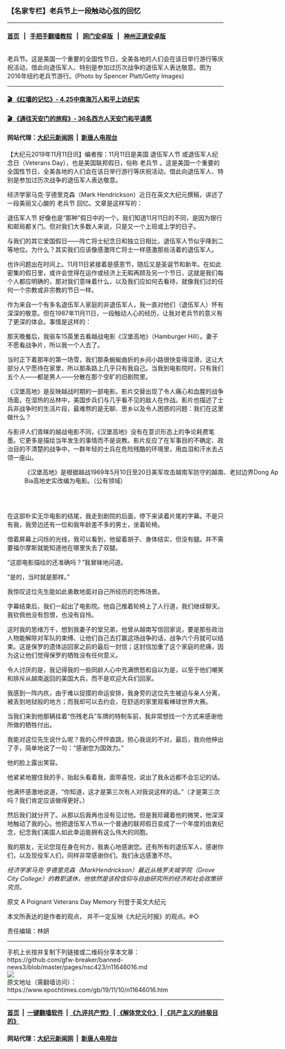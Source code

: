 ### 【名家专栏】老兵节上一段触动心弦的回忆
------------------------

#### [首页](https://github.com/gfw-breaker/banned-news3/blob/master/README.md) &nbsp;&nbsp;|&nbsp;&nbsp; [手把手翻墙教程](https://github.com/gfw-breaker/guides/wiki) &nbsp;&nbsp;|&nbsp;&nbsp; [网门安卓版](https://github.com/oGate2/oGate) &nbsp;&nbsp;|&nbsp;&nbsp; [神州正道安卓版](https://github.com/SzzdOgate/update) 



<div><img alt="" class="attachment-djy_600_400 size-djy_600_400 wp-post-image" src="https://i.epochtimes.com/assets/uploads/2019/11/veterans-new-york-1200x800-600x400.jpg"/>
<div class="caption">
 <p>
  老兵节。这是美国一个重要的全国性节日，全美各地的人们会在该日举行游行等庆祝活动，借此向退伍军人、特别是参加过历次战争的退伍军人表达敬意。图为2016年纽约老兵节游行。(Photo by Spencer Platt/Getty Images)
 </p>
</div></div><hr/>

#### [ 🎬  《红墙的记忆》- 4.25中南海万人和平上访纪实](http://141.164.39.94:10000/videos/legend/425.html)

 #### [ 🎬  《通往天安门的旅程》- 36名西方人天安门和平请愿 ](http://141.164.39.94:10000/videos/legend/JTT.html)

 #### 网站代理：[大纪元新闻网](http://167.172.10.89:10080/gb/) &nbsp;|&nbsp; [新唐人电视台](http://167.172.10.89:8808/gb/)

<div><p>
 【大纪元2019年11月11日讯】编者按：11月11日是美国
 <ok href="https://www.epochtimes.com/gb/tag/%E9%80%80%E4%BC%8D%E5%86%9B%E4%BA%BA%E8%8A%82.html">
  退伍军人节
 </ok>
 或退伍军人纪念日（Veterans Day），也是美国联邦假日，俗称
 <ok href="https://www.epochtimes.com/gb/tag/%E8%80%81%E5%85%B5%E8%8A%82.html">
  老兵节
 </ok>
 。这是美国一个重要的全国性节日，全美各地的人们会在该日举行游行等庆祝活动，借此向退伍军人、特别是参加过历次战争的退伍军人表达敬意。
</p>
<p>
 经济学家马克‧亨德里克森（Mark Hendrickson）近日在英文大纪元撰稿，讲述了一段美丽又心酸的
 <ok href="https://www.epochtimes.com/gb/tag/%E8%80%81%E5%85%B5%E8%8A%82.html">
  老兵节
 </ok>
 回忆。文章是这样写的：
</p>
<p>
 <ok href="https://www.epochtimes.com/gb/tag/%E9%80%80%E4%BC%8D%E5%86%9B%E4%BA%BA%E8%8A%82.html">
  退伍军人节
 </ok>
 好像也是“那种”假日中的一个。我们知道11月11日的不同，是因为银行和邮局都关门。但对我们大多数人来说，只是又一个上班或上学的日子。
</p>
<p>
 与我们的其它爱国假日——阵亡将士纪念日和独立日相比，退伍军人节似乎降到二等地位。为什么？其实我们应该像感激阵亡将士一样感激那些活着的退伍军人。
</p>
<p>
 也许问题出在时间上。11月11日紧接着是感恩节，随后又是圣诞节和新年。在如此密集的假日里，或许会觉得在运作或经济上无暇再顾及另一个节日，这就是我们每个人都应明确的，那对我们意味着什么，以及我们应如何去看待，就像我们过的任何一个宗教或非宗教的节日一样。
</p>
<p>
 作为来自一个有多名退伍军人家庭的非退伍军人，我一直对他们（退伍军人）怀有深深的敬意。但在1987年11月11日，一段触动人心的经历，让我对老兵节的意义有了更深的体会。事情是这样的：
</p>
<p>
 那天晚餐后，我驱车15英里去看越战电影《汉堡高地》（Hamburger Hill）。妻子不愿看战争片，所以我一个人去了。
</p>
<p>
 当时正下着那年的第一场雪，我们那条蜿蜒曲折的乡间小路很快变得湿滑，这让大部分人宁愿待在家里，所以那条路上几乎只有我自己。当我到电影院时，只有我们五个人――都是男人――分散在那个空旷的旧剧院里。
</p>
<p>
 《汉堡高地》是反映越战时期的一部电影。影片交替出现了令人痛心和血腥的战争场面，在湿热的丛林中，美国步兵们与几乎看不见的敌人在作战。影片也描述了士兵非战争时的生活片段，最难熬的是无聊、思乡以及令人困惑的问题：我们在这里做什么？
</p>
<p>
 与影评人们青睐的越战电影不同，《汉堡高地》没有在意识形态上的争论耗费笔墨。它更多是描绘当年发生的事情而不是说教。影片反应了在军事目的不确定、政治目的不清楚的战争中，一群年轻的士兵在危险残酷的环境里，用血泪和汗水去占领一座山。
</p>
<figure class="wp-caption aligncenter" id="attachment_11646041" style="width: 600px">
 <ok href="https://i.epochtimes.com/assets/uploads/2019/11/800px-Soldier.jpg">
  <img alt="" class="size-large wp-image-11646041" src="https://i.epochtimes.com/assets/uploads/2019/11/800px-Soldier-600x479.jpg"/>
 </ok>
 <br/><figcaption class="wp-caption-text">
  《汉堡高地》是根据越战1969年5月10日至20日美军攻击越南军防守的越南、老挝边界Dong Ap Bia高地史实改编为电影。（公有领域）
 </figcaption><br/>
</figure><br/>
<p>
 在这部朴实无华电影的结尾，我走到剧院的后面，停下来读着片尾的字幕。不是只有我，我旁边还有一位和我年龄差不多的男士，坐着轮椅。
</p>
<p>
 借着屏幕上闪烁的光线，我可以看到，他留着胡子、身体结实，但没有腿。并不需要福尔摩斯就能知道他在哪里失去了双腿。
</p>
<p>
 “这部电影描绘的还准确吗？”我冒昧地问道。
</p>
<p>
 “是的，当时就是那样。”
</p>
<p>
 我惊叹这位先生能如此勇敢地面对自己所经历的恐怖场景。
</p>
<p>
 字幕结束后，我们一起出了电影院。他自己推着轮椅上了人行道，我们继续聊天。我钦佩他没有怨恨，也没有自怜。
</p>
<p>
 这时我的思绪万千，想到我妻子的堂兄弟，他曾从越南写信回家说，要是那些政治人物能解除对军队的束缚、让他们自己去打赢这场战争的话，战争六个月就可以结束。这是保罗的遗体运回家之前的最后一封信；这封信加重了这个家庭的悲痛，因为这让他们觉得保罗的牺牲没有任何意义。
</p>
<p>
 令人讨厌的是，我记得我的一些同龄人心中充满愤怒和自以为是，以至于他们嘲笑和排斥从越南返回的美国大兵，而不是欢迎大兵们回家。
</p>
<p>
 我感到一阵内疚，由于难以捉摸的命运安排，我身旁的这位先生被迫与亲人分离，被丢到地狱般的地方；而我却可以去约会，在舒适的家里观看棒球世界大赛。
</p>
<p>
 当我们来到他那辆挂着“伤残老兵”车牌的特制车前，我非常想找一个方式来感谢他所做的牺牲付出。
</p>
<p>
 我能对这位先生说什么呢？我的心怦怦直跳，担心我说的不对，最后，我向他伸出了手，简单地说了一句：“感谢您为国效力。”
</p>
<p>
 他的脸上露出笑容。
</p>
<p>
 他紧紧地握住我的手，抬起头看着我，面带喜悦，说出了我永远都不会忘记的话。
</p>
<p>
 他满怀感激地说道，“你知道，这才是第三次有人对我说这样的话。”（才是第三次吗？我们肯定应该做得更好。）
</p>
<p>
 然后我们就分开了。从那以后我再也没有见过他。但是我珍藏着他的微笑，他深深地触动了我的心。他把退伍军人节从一个普通的联邦假日变成了一个年度的由衷纪念，纪念我们美国人如此幸运能拥有这么伟大的同胞。
</p>
<p>
 我的朋友，无论您现在身在何方，我衷心地感谢您。还有所有的退伍军人，感谢你们，以及现役军人们，同样非常感谢你们。我们永远感激不尽。
</p>
<p>
 <em>
  经济学家马克‧亨德里克森（MarkHendrickson）最近从格罗夫城学院（Grove City College）的教职退休，他依然是该校信仰与自由研究所的经济和社会政策研究员。
 </em>
</p>
<p>
 原文
 <ok href="https://www.theepochtimes.com/a-poignant-veterans-day-memory_3137604.html">
  A Poignant Veterans Day Memory
 </ok>
 刊登于英文大纪元
</p>
<p>
 本文所表达的是作者的观点， 并不一定反映《大纪元时报》的观点。#◇
</p>
<p>
 责任编辑：林妍
</p>
</div>
<hr/>
手机上长按并复制下列链接或二维码分享本文章：<br/>
https://github.com/gfw-breaker/banned-news3/blob/master/pages/nsc423/n11646016.md <br/>
<a href='https://github.com/gfw-breaker/banned-news3/blob/master/pages/nsc423/n11646016.md'><img src='https://github.com/gfw-breaker/banned-news3/blob/master/pages/nsc423/n11646016.md.png'/></a> <br/>
原文地址（需翻墙访问）：https://www.epochtimes.com/gb/19/11/10/n11646016.htm


------------------------
#### [首页](https://github.com/gfw-breaker/banned-news3/blob/master/README.md) &nbsp;|&nbsp; [一键翻墙软件](https://github.com/gfw-breaker/nogfw/blob/master/README.md) &nbsp;| [《九评共产党》](https://github.com/gfw-breaker/9ping.md/blob/master/README.md#九评之一评共产党是什么) | [《解体党文化》](https://github.com/gfw-breaker/jtdwh.md/blob/master/README.md) | [《共产主义的终极目的》](https://github.com/gfw-breaker/gczydzjmd.md/blob/master/README.md)

#### 网站代理：[大纪元新闻网](http://167.172.10.89:10080/gb/) &nbsp;|&nbsp; [新唐人电视台](http://167.172.10.89:8808/gb/)


<img src='http://gfw-breaker.win/banned-news3/pages/nsc423/n11646016.md' width='0px' height='0px'/>